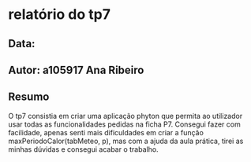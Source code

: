 # relatório do tp7
## Data: 
## Autor: a105917 Ana Ribeiro 
## Resumo

O tp7 consistia em criar uma aplicação phyton que permita ao utilizador usar todas as funcionalidades pedidas na ficha P7. Consegui fazer com facilidade, apenas senti mais dificuldades em criar a função maxPeriodoCalor(tabMeteo, p), mas com a ajuda da aula prática, tirei as minhas dúvidas e consegui acabar o trabalho.